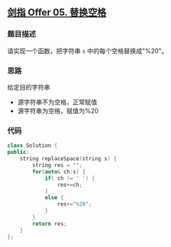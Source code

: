 ## [剑指 Offer 05. 替换空格](https://leetcode.cn/problems/ti-huan-kong-ge-lcof/)

### 题目描述

请实现一个函数，把字符串 `s` 中的每个空格替换成"%20"。

### 思路

给定目的字符串

- 源字符串不为空格，正常赋值
- 源字符串为空格，赋值为%20

### 代码

```c++
class Solution {
public:
    string replaceSpace(string s) {
        string res = "";
        for(auto& ch:s) {
            if( ch != ' ') {
                res+=ch;
            }
            else {
                res+="%20";
            }
        }
        return res;
    }
};
```